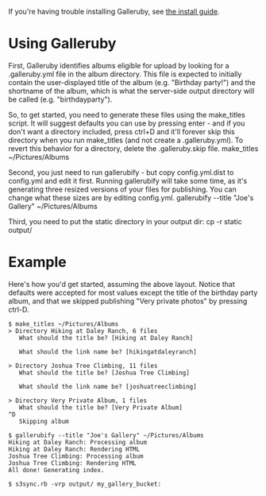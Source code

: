 If you're having trouble installing Galleruby, see [the install guide][install].

Using Galleruby
===============

First, Galleruby identifies albums eligible for upload by looking for a
.galleruby.yml file in the album directory. This file is expected to initially
contain the user-displayed title of the album (e.g. "Birthday party!") and the
shortname of the album, which is what the server-side output directory will be
called (e.g.  "birthdayparty").

So, to get started, you need to generate these files using the make_titles
script. It will suggest defaults you can use by pressing enter - and if you
don't want a directory included, press ctrl+D and it'll forever skip this
directory when you run make_titles (and not create a .galleruby.yml). To revert
this behavior for a directory, delete the .galleruby.skip file.
    make_titles ~/Pictures/Albums

Second, you just need to run gallerubify - but copy config.yml.dist to
config.yml and edit it first. Running gallerubify will take some time, as it's
generating three resized versions of your files for publishing. You can change
what these sizes are by editing config.yml.
    gallerubify --title "Joe's Gallery" ~/Pictures/Albums

Third, you need to put the static directory in your output dir:
    cp -r static output/

Example
=======

Here's how you'd get started, assuming the above layout. Notice that defaults
were accepted for most values except the title of the birthday party album, and
that we skipped publishing "Very private photos" by pressing ctrl-D.

    $ make_titles ~/Pictures/Albums
    > Directory Hiking at Daley Ranch, 6 files
       What should the title be? [Hiking at Daley Ranch]

       What should the link name be? [hikingatdaleyranch]

    > Directory Joshua Tree Climbing, 11 files
       What should the title be? [Joshua Tree Climbing]

       What should the link name be? [joshuatreeclimbing]

    > Directory Very Private Album, 1 files
       What should the title be? [Very Private Album]
    ^D
       Skipping album

    $ gallerubify --title "Joe's Gallery" ~/Pictures/Albums
    Hiking at Daley Ranch: Processing album
    Hiking at Daley Ranch: Rendering HTML
    Joshua Tree Climbing: Processing album
    Joshua Tree Climbing: Rendering HTML
    All done! Generating index.

    $ s3sync.rb -vrp output/ my_gallery_bucket:

[install]: /jorgenpt/galleruby/blob/master/INSTALLING.md
